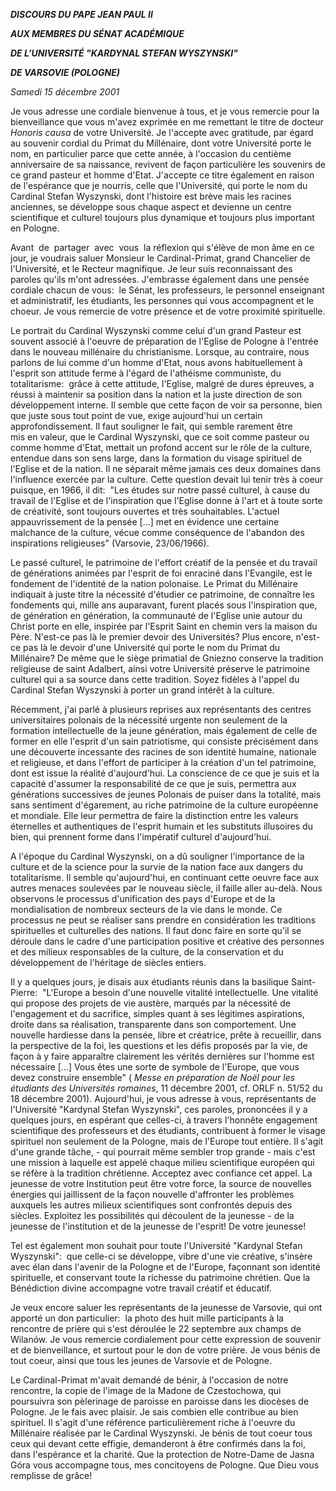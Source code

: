 ***DISCOURS DU PAPE JEAN PAUL II***

***AUX MEMBRES DU SÉNAT ACADÉMIQUE***

***DE L’UNIVERSITÉ "KARDYNAL STEFAN WYSZYNSKI"***

***DE VARSOVIE (POLOGNE)***

*Samedi 15 décembre 2001*

Je vous adresse une cordiale bienvenue à tous, et je vous remercie pour la bienveillance que vous m'avez exprimée en me remettant le titre de docteur *Honoris causa* de votre Université. Je l'accepte avec gratitude, par égard au souvenir cordial du Primat du Millénaire, dont votre Université porte le nom, en particulier parce que cette année, à l'occasion du centième anniversaire de sa naissance, revivent de façon particulière les souvenirs de ce grand pasteur et homme d'Etat. J'accepte ce titre également en raison de l'espérance que je nourris, celle que l'Université, qui porte le nom du Cardinal Stefan Wyszynski, dont l'histoire est brève mais les racines anciennes, se développe sous chaque aspect et devienne un centre scientifique et culturel toujours plus dynamique et toujours plus important en Pologne.

Avant  de  partager  avec  vous  la réflexion qui s'élève de mon âme en ce jour, je voudrais saluer Monsieur le Cardinal-Primat, grand Chancelier de l'Université, et le Recteur magnifique. Je leur suis reconnaissant des paroles qu'ils m'ont adressées. J'embrasse également dans une pensée cordiale chacun de vous:  le Sénat, les professeurs, le personnel enseignant et administratif, les étudiants, les personnes qui vous accompagnent et le choeur. Je vous remercie de votre présence et de votre proximité spirituelle.

Le portrait du Cardinal Wyszynski comme celui d'un grand Pasteur est souvent associé à l'oeuvre de préparation de l'Eglise de Pologne à l'entrée dans le nouveau millénaire du christianisme. Lorsque, au contraire, nous parlons de lui comme d'un homme d'Etat, nous avons habituellement à l'esprit son attitude ferme à l'égard de l'athéisme communiste, du totalitarisme:  grâce à cette attitude, l'Eglise, malgré de dures épreuves, a réussi à maintenir sa position dans la nation et la juste direction de son développement interne. Il semble que cette façon de voir sa personne, bien que juste sous tout point de vue, exige aujourd'hui un certain approfondissement. Il faut souligner le fait, qui semble rarement être mis en valeur, que le Cardinal Wyszynski, que ce soit comme pasteur ou comme homme d'Etat, mettait un profond accent sur le rôle de la culture, entendue dans son sens large, dans la formation du visage spirituel de l'Eglise et de la nation. Il ne séparait même jamais ces deux domaines dans l'influence exercée par la culture. Cette question devait lui tenir très à coeur puisque, en 1966, il dit:  "Les études sur notre passé culturel, à cause du travail de l'Eglise et de l'inspiration que l'Eglise donne à l'art et à toute sorte de créativité, sont toujours ouvertes et très souhaitables. L'actuel appauvrissement de la pensée \[...\] met en évidence une certaine malchance de la culture, vécue comme conséquence de l'abandon des inspirations religieuses" (Varsovie, 23/06/1966).

Le passé culturel, le patrimoine de l'effort créatif de la pensée et du travail de générations animées par l'esprit de foi enraciné dans l'Evangile, est le fondement de l'identité de la nation polonaise. Le Primat du Millénaire indiquait à juste titre la nécessité d'étudier ce patrimoine, de connaître les fondements qui, mille ans auparavant, furent placés sous l'inspiration que, de génération en génération, la communauté de l'Eglise unie autour du Christ porte en elle, inspirée par l'Esprit Saint en chemin vers la maison du Père. N'est-ce pas là le premier devoir des Universités? Plus encore, n'est-ce pas là le devoir d'une Université qui porte le nom du Primat du Millénaire? De même que le siège primatial de Gniezno conserve la tradition religieuse de saint Adalbert, ainsi votre Université préserve le patrimoine culturel qui a sa source dans cette tradition. Soyez fidèles à l'appel du Cardinal Stefan Wyszynski à porter un grand intérêt à la culture.

Récemment, j'ai parlé à plusieurs reprises aux représentants des centres universitaires polonais de la nécessité urgente non seulement de la formation intellectuelle de la jeune génération, mais également de celle de former en elle l'esprit d'un sain patriotisme, qui consiste précisément dans une découverte incessante des racines de son identité humaine, nationale et religieuse, et dans l'effort de participer à la création d'un tel patrimoine, dont est issue la réalité d'aujourd'hui. La conscience de ce que je suis et la capacité d'assumer la responsabilité de ce que je suis, permettra aux générations successives de jeunes Polonais de puiser dans la totalité, mais sans sentiment d'égarement, au riche patrimoine de la culture européenne et mondiale. Elle leur permettra de faire la distinction entre les valeurs éternelles et authentiques de l'esprit humain et les substituts illusoires du bien, qui prennent forme dans l'impératif culturel d'aujourd'hui.

A l'époque du Cardinal Wyszynski, on a dû souligner l'importance de la culture et de la science pour la survie de la nation face aux dangers du totalitarisme. Il semble qu'aujourd'hui, en continuant cette oeuvre face aux autres menaces soulevées par le nouveau siècle, il faille aller au-delà. Nous observons le processus d'unification des pays d'Europe et de la mondialisation de nombreux secteurs de la vie dans le monde. Ce processus ne peut se réaliser sans prendre en considération les traditions spirituelles et culturelles des nations. Il faut donc faire en sorte qu'il se déroule dans le cadre d'une participation positive et créative des personnes et des milieux responsables de la culture, de la conservation et du développement de l'héritage de siècles entiers.

Il y a quelques jours, je disais aux étudiants réunis dans la basilique Saint-Pierre:  "L'Europe a besoin d'une nouvelle vitalité intellectuelle. Une vitalité qui propose des projets de vie austère, marqués par la nécessité de l'engagement et du sacrifice, simples quant à ses légitimes aspirations, droite dans sa réalisation, transparente dans son comportement. Une nouvelle hardiesse dans la pensée, libre et créatrice, prête à recueillir, dans la perspective de la foi, les questions et les défis proposés par la vie, de façon à y faire apparaître clairement les vérités dernières sur l'homme est nécessaire \[...\] Vous êtes une sorte de symbole de l'Europe, que vous devez construire ensemble" ( *Messe en préparation de Noël pour les étudiants des Universités romaines*, 11 décembre 2001, cf. ORLF n. 51/52 du 18 décembre 2001). Aujourd'hui, je vous adresse à vous, représentants de l'Université "Kardynal Stefan Wyszynski", ces paroles, prononcées il y a quelques jours, en espérant que celles-ci, à travers l'honnête engagement scientifique des professeurs et des étudiants, contribuent à former le visage spirituel non seulement de la Pologne, mais de l'Europe tout entière. Il s'agit d'une grande tâche, - qui pourrait même sembler trop grande - mais c'est une mission à laquelle est appelé chaque milieu scientifique européen qui se réfère à la tradition chrétienne. Acceptez avec confiance cet appel. La jeunesse de votre Institution peut être votre force, la source de nouvelles énergies qui jaillissent de la façon nouvelle d'affronter les problèmes auxquels les autres milieux scientifiques sont confrontés depuis des siècles. Exploitez les possibilités qui découlent de la jeunesse - de la jeunesse de l'institution et de la jeunesse de l'esprit! De votre jeunesse!

Tel est également mon souhait pour toute l'Université "Kardynal Stefan Wyszynski":  que celle-ci se développe, vibre d'une vie créative, s'insère avec élan dans l'avenir de la Pologne et de l'Europe, façonnant son identité spirituelle, et conservant toute la richesse du patrimoine chrétien. Que la Bénédiction divine accompagne votre travail créatif et éducatif.

Je veux encore saluer les représentants de la jeunesse de Varsovie, qui ont apporté un don particulier:  la photo des huit mille participants à la rencontre de prière qui s'est déroulée le 22 septembre aux champs de Wilanów. Je vous remercie cordialement pour cette expression de souvenir et de bienveillance, et surtout pour le don de votre prière. Je vous bénis de tout coeur, ainsi que tous les jeunes de Varsovie et de Pologne.

Le Cardinal-Primat m'avait demandé de bénir, à l'occasion de notre rencontre, la copie de l'image de la Madone de Czestochowa, qui poursuivra son pèlerinage de paroisse en paroisse dans les diocèses de Pologne. Je le fais avec plaisir. Je sais combien elle contribue au bien spirituel. Il s'agit d'une référence particulièrement riche à l'oeuvre du Millénaire réalisée par le Cardinal Wyszynski. Je bénis de tout coeur tous ceux qui devant cette effigie, demanderont à être confirmés dans la foi, dans l'espérance et la charité. Que la protection de Notre-Dame de Jasna Góra vous accompagne tous, mes concitoyens de Pologne. Que Dieu vous remplisse de grâce!